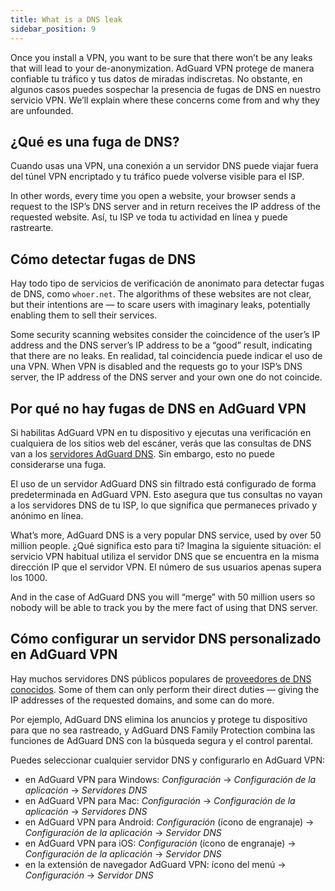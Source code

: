 ```yaml
---
title: What is a DNS leak
sidebar_position: 9
---
```


Once you install a VPN, you want to be sure that there won’t be any leaks that will lead to your de-anonymization. AdGuard VPN protege de manera confiable tu tráfico y tus datos de miradas indiscretas. No obstante, en algunos casos puedes sospechar la presencia de fugas de DNS en nuestro servicio VPN. We’ll explain where these concerns come from and why they are unfounded.

## ¿Qué es una fuga de DNS?

Cuando usas una VPN, una conexión a un servidor DNS puede viajar fuera del túnel VPN encriptado y tu tráfico puede volverse visible para el ISP.

In other words, every time you open a website, your browser sends a request to the ISP’s DNS server and in return receives the IP address of the requested website. Así, tu ISP ve toda tu actividad en línea y puede rastrearte.

## Cómo detectar fugas de DNS

Hay todo tipo de servicios de verificación de anonimato para detectar fugas de DNS, como `whoer.net`. The algorithms of these websites are not clear, but their intentions are — to scare users with imaginary leaks, potentially enabling them to sell their services.

Some security scanning websites consider the coincidence of the user’s IP address and the DNS server’s IP address to be a “good” result, indicating that there are no leaks. En realidad, tal coincidencia puede indicar el uso de una VPN. When VPN is disabled and the requests go to your ISP’s DNS server, the IP address of the DNS server and your own one do not coincide.

## Por qué no hay fugas de DNS en AdGuard VPN

Si habilitas AdGuard VPN en tu dispositivo y ejecutas una verificación en cualquiera de los sitios web del escáner, verás que las consultas de DNS van a los [servidores AdGuard DNS](https://adguard-dns.io). Sin embargo, esto no puede considerarse una fuga.

El uso de un servidor AdGuard DNS sin filtrado está configurado de forma predeterminada en AdGuard VPN. Esto asegura que tus consultas no vayan a los servidores DNS de tu ISP, lo que significa que permaneces privado y anónimo en línea.

What’s more, AdGuard DNS is a very popular DNS service, used by over 50 million people. ¿Qué significa esto para ti? Imagina la siguiente situación: el servicio VPN habitual utiliza el servidor DNS que se encuentra en la misma dirección IP que el servidor VPN. El número de sus usuarios apenas supera los 1000.

And in the case of AdGuard DNS you will “merge” with 50 million users so nobody will be able to track you by the mere fact of using that DNS server.

## Cómo configurar un servidor DNS personalizado en AdGuard VPN

Hay muchos servidores DNS públicos populares de [proveedores de DNS conocidos](https://adguard-dns.io/kb/general/dns-providers). Some of them can only perform their direct duties — giving the IP addresses of the requested domains, and some can do more.

Por ejemplo, AdGuard DNS elimina los anuncios y protege tu dispositivo para que no sea rastreado, y AdGuard DNS Family Protection combina las funciones de AdGuard DNS con la búsqueda segura y el control parental.

Puedes seleccionar cualquier servidor DNS y configurarlo en AdGuard VPN:

- en AdGuard VPN para Windows: *Configuración* → *Configuración de la aplicación* → *Servidores DNS*
- en AdGuard VPN para Mac: *Configuración* → *Configuración de la aplicación* → *Servidores DNS*
- en AdGuard VPN para Android: *Configuración* (ícono de engranaje) → *Configuración de la aplicación* → *Servidor DNS*
- en AdGuard VPN para iOS: *Configuración* (ícono de engranaje) → *Configuración de la aplicación* → *Servidor DNS*
- en la extensión de navegador AdGuard VPN: ícono del menú → *Configuración* → *Servidor DNS*
